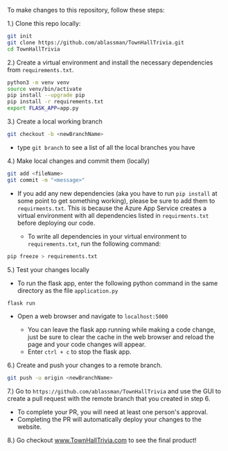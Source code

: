 To make changes to this repository, follow these steps:

1.) Clone this repo locally:
```bash
git init
git clone https://github.com/ablassman/TownHallTrivia.git
cd TownHallTrivia
```

2.) Create a virtual environment and install the necessary dependencies from ```requirements.txt```.
```bash
python3 -m venv venv
source venv/bin/activate
pip install --upgrade pip
pip install -r requirements.txt
export FLASK_APP=app.py
```
	
3.) Create a local working branch
```bash
git checkout -b <newBranchName>
```
  - type ```git branch``` to see a list of all the local branches you have
  
4.) Make local changes and commit them (locally)
```bash
git add <fileName>
git commit -m "<message>"
```
  - If you add any new dependencies (aka you have to run ```pip install``` at some point to get something working), please be sure to add them to ```requirments.txt```. This is because the Azure App Service creates a virtual environment with all dependencies listed in ```requirments.txt``` before deploying our code.
  
    - To write all dependencies in your virtual environment to ```requirements.txt```, run the following command:
```bash
pip freeze > requirements.txt
```

5.) Test your changes locally

  - To run the flask app, enter the following python command in the same directory as the file ```application.py```
```python
flask run
```
  - Open a web browser and navigate to ```localhost:5000```
        
    - You can leave the flask app running while making a code change, just be sure to clear the cache in the web browser and reload the page and your code changes will appear.
    - Enter ```ctrl + c``` to stop the flask app.

6.) Create and push your changes to a remote branch.
```bash
git push -u origin <newBranchName>
```

7.) Go to ```https://github.com/ablassman/TownHallTrivia``` and use the GUI to create a pull request with the remote branch that you created in step 6.

  - To complete your PR, you will need at least one person's approval.
  - Completing the PR will automatically deploy your changes to the website.
  
8.) Go checkout www.TownHallTrivia.com to see the final product!
